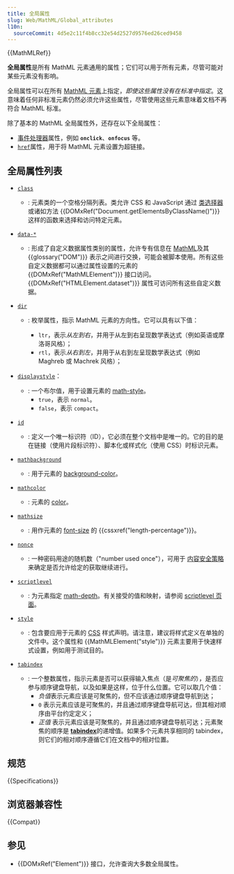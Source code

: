 ```yaml
---
title: 全局属性
slug: Web/MathML/Global_attributes
l10n:
  sourceCommit: 4d5e2c11f4b8cc32e54d2527d9576ed26ced9458
---
```


{{MathMLRef}}

**全局属性**是所有 MathML 元素通用的属性；它们可以用于所有元素，尽管可能对某些元素没有影响。

全局属性可以在所有 [MathML 元素](/zh-CN/docs/Web/MathML/Element)上指定，_即使这些属性没有在标准中指定_。这意味着任何非标准元素仍然必须允许这些属性，尽管使用这些元素意味着文档不再符合 MathML 标准。

除了基本的 MathML 全局属性外，还存在以下全局属性：

- [事件处理器](/zh-CN/docs/Web/Events/Event_handlers)属性，例如 **`onclick`**、**`onfocus`** 等。
- [`href`](/zh-CN/docs/Web/MathML/Global_attributes/href)属性，用于将 MathML 元素设置为超链接。

## 全局属性列表

- [`class`](/zh-CN/docs/Web/HTML/Global_attributes/class)
  - : 元素类的一个空格分隔列表。类允许 CSS 和 JavaScript 通过 [类选择器](/zh-CN/docs/Web/CSS/Class_selectors)或诸如方法 {{DOMxRef("Document.getElementsByClassName()")}} 这样的函数来选择和访问特定元素。
- [`data-*`](/zh-CN/docs/Web/HTML/Global_attributes/data-*)
  - : 形成了自定义数据属性类别的属性，允许专有信息在 [MathML](/zh-CN/docs/Web/MathML)及其 {{glossary("DOM")}} 表示之间进行交换，可能会被脚本使用。所有这些自定义数据都可以通过属性设置的元素的 {{DOMxRef("MathMLElement")}} 接口访问。{{DOMxRef("HTMLElement.dataset")}} 属性可访问所有这些自定义数据。
- [`dir`](/zh-CN/docs/Web/MathML/Global_attributes/dir)

  - : 枚举属性，指示 MathML 元素的方向性。它可以具有以下值：

    - `ltr`，表示*从左到右*，并用于从左到右呈现数学表达式（例如英语或摩洛哥风格）；
    - `rtl`，表示*从右到左*，并用于从右到左呈现数学表达式（例如 Maghreb 或 Machrek 风格）；

- [`displaystyle`](/zh-CN/docs/Web/MathML/Global_attributes/displaystyle)：
  - : 一个布尔值，用于设置元素的 [math-style](/zh-CN/docs/Web/CSS/math-style)。
    - `true`，表示 `normal`。
    - `false`，表示 `compact`。
- [`id`](/zh-CN/docs/Web/HTML/Global_attributes/id)
  - : 定义一个唯一标识符（ID），它必须在整个文档中是唯一的。它的目的是在链接（使用片段标识符）、脚本化或样式化（使用 CSS）时标识元素。
- [`mathbackground`](/zh-CN/docs/Web/MathML/Global_attributes/mathbackground)
  - : 用于元素的 [background-color](/zh-CN/docs/Web/CSS/background-color)。
- [`mathcolor`](/zh-CN/docs/Web/MathML/Global_attributes/mathcolor)
  - : 元素的 [color](/zh-CN/docs/Web/CSS/color)。
- [`mathsize`](/zh-CN/docs/Web/MathML/Global_attributes/mathsize)
  - : 用作元素的 [font-size](/zh-CN/docs/Web/CSS/font-size) 的 {{cssxref("length-percentage")}}。
- [`nonce`](/zh-CN/docs/Web/HTML/Global_attributes/nonce)
  - : 一种密码用途的随机数（"number used once"），可用于 [内容安全策略](/zh-CN/docs/Web/HTTP/CSP)来确定是否允许给定的获取继续进行。
- [`scriptlevel`](/zh-CN/docs/Web/MathML/Global_attributes/scriptlevel)
  - : 为元素指定 [math-depth](/zh-CN/docs/Web/CSS/math-depth)。有关接受的值和映射，请参阅 [scriptlevel 页面](/zh-CN/docs/Web/MathML/Global_attributes/scriptlevel#values)。
- [`style`](/zh-CN/docs/Web/HTML/Global_attributes/style)
  - : 包含要应用于元素的 [CSS](/zh-CN/docs/Web/CSS) 样式声明。请注意，建议将样式定义在单独的文件中。这个属性和 {{MathMLElement("style")}} 元素主要用于快速样式设置，例如用于测试目的。
- [`tabindex`](/zh-CN/docs/Web/HTML/Global_attributes/tabindex)
  - : 一个整数属性，指示元素是否可以获得输入焦点（是*可聚焦的*），是否应参与顺序键盘导航，以及如果是这样，位于什么位置。它可以取几个值：
    - *负值*表示元素应该是可聚焦的，但不应该通过顺序键盘导航到达；
    - `0` 表示元素应该是可聚焦的，并且通过顺序键盘导航可达，但其相对顺序由平台约定定义；
    - *正值* 表示元素应该是可聚焦的，并且通过顺序键盘导航可达；元素聚焦的顺序是 [**tabindex**](#tabindex)的递增值。如果多个元素共享相同的 tabindex，则它们的相对顺序遵循它们在文档中的相对位置。

## 规范

{{Specifications}}

## 浏览器兼容性

{{Compat}}

## 参见

- {{DOMxRef("Element")}} 接口，允许查询大多数全局属性。
